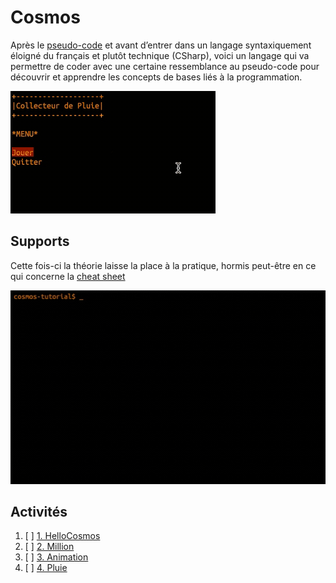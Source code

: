 # Cosmos

Après le [pseudo-code](../supports/pseudocode.md) et avant d’entrer dans un langage syntaxiquement éloigné du 
français et plutôt technique (CSharp), voici un langage qui va permettre de coder avec une certaine
ressemblance au pseudo-code pour découvrir et apprendre les concepts de bases liés à la programmation.

![cosmos1.gif](cosmos1.gif)
## Supports
Cette fois-ci la théorie laisse la place à la pratique, hormis peut-être en ce qui concerne 
la [cheat sheet](https://raw.githubusercontent.com/jonathanMelly/cosmos/integration/doc/cheatsheet.pdf)

![cosmos2.gif](cosmos2.gif)

## Activités
1. [ ] [1. HelloCosmos](https://labs.section-inf.ch/codelabs/cosmos-base-00-hello/index.html?index=..%2F..msig)
2. [ ] [2. Million](https://labs.section-inf.ch/codelabs/cosmos-base-01-million/index.html?index=..%2F..msig)
3. [ ] [3. Animation](https://labs.section-inf.ch/codelabs/cosmos-base-02-animation/index.html?index=..%2F..msig)
4. [ ] [4. Pluie](https://labs.section-inf.ch/codelabs/cosmos-base-03-raincollector/index.html?index=..%2F..msig)